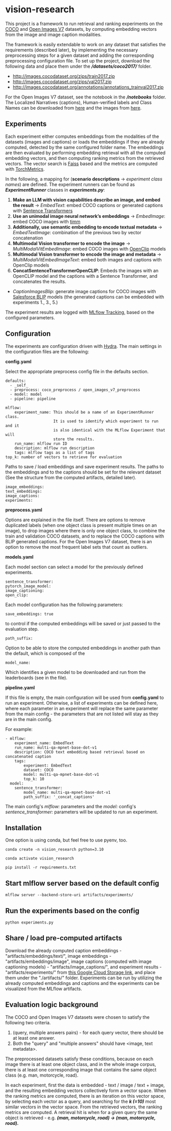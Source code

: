 # vision-research

This project is a framework to run retrieval and ranking experiments on the [COCO](https://cocodataset.org/#download) 
and [Open Images V7](https://storage.googleapis.com/openimages/web/download_v7.html) datasets, 
by computing embedding vectors from the image and image caption modalities.

The framework is easily extendable to work on any dataset that satisfies the requirements (described later),
by implementing the necessary preprocessing steps for a given dataset and adding the corresponding 
preprocessing configuration file.
To set up the project, download the following data and place them under the **_/datasets/coco2017/_** folder.

- http://images.cocodataset.org/zips/train2017.zip
- http://images.cocodataset.org/zips/val2017.zip
- http://images.cocodataset.org/annotations/annotations_trainval2017.zip

For the Open Images V7 dataset, see the notebook in the **_/notebooks_** folder. The Localized Narratives (captions), Human-verified labels 
and Class Names can be downloaded from [here](https://storage.googleapis.com/openimages/web/visualizer/index.html) and the images from
[here](https://github.com/cvdfoundation/open-images-dataset#download-images-with-bounding-boxes-annotations).

## Experiments

Each experiment either computes embeddings from the modalities of the datasets
(images and captions) or loads the embeddings if they are already computed, 
detected by the same configured folder name. The embeddings are then evaluated 
by performing embedding retrieval with all the computed embedding vectors, and then computing
ranking metrics from the retrieved vectors. The vector search is [Faiss](https://github.com/facebookresearch/faiss)
based and the metrics are computed with [TorchMetrics](https://lightning.ai/docs/torchmetrics/stable/).

In the following, a mapping for (**scenario descriptions** → _experiment class names_) are defined.
The experiment runners can be found as **_ExperimentRunner_** classes in **_experiments.py_**:

1. **Make an LLM with vision capabilities describe an image, and embed the result** → _EmbedText_: embed COCO captions or generated captions with [Sentence Transformers](https://www.sbert.net/)
2. **Use an unimodal image neural network’s embeddings** → _EmbedImage_: embed COCO images with [timm](https://github.com/huggingface/pytorch-image-models)
3. **Additionally, use semantic embedding to encode textual metadata** → _EmbedTextImage_: combination of the previous two by vector concatenation
4. **Multimodal Vision transformer to encode the image** → _MultiModalVitEmbedImage_: embed COCO images with [OpenClip](https://github.com/mlfoundations/open_clip) models
5. **Multimodal Vision transformer to encode the image and metadata** → _MultiModalVitEmbedImageText_: embed both images and captions with OpenClip models
6. **ConcatSentenceTransformerOpenCLIP**: Embeds the images with an OpenCLIP model and the captions with a Sentence Transformer, and concatenates the results. 
- _CaptionImagesBlip_: generate image captions for COCO images with [Salesforce BLIP](https://huggingface.co/models?search=Salesforce/blip) models  (the generated captions can be embedded with experiments 1., 3., 5.)

The experiment results are logged with [MLflow Tracking](https://mlflow.org/docs/latest/tracking.html),
based on the configured parameters.

## Configuration

The experiments are configuration driven with [Hydra](https://hydra.cc/docs/intro/).
The main settings in the configuration files are the following:

**config.yaml**

Select the appropriate preprocess config file in the defaults section.

```
defaults:
  - _self_
  - preprocess: coco_preprocess / open_images_v7_preprocess
  - model: model
  - pipeline: pipeline
  
mlflow:
    experiment_name: This should be a name of an ExperimentRunner class. 
                     It is used to identify which experiment to run and it 
                     is also identical with the MLflow Experiment that will 
                     store the results.
    run_name: mlflow run ID
    description: mlflow run description
    tags: mlflow tags as a list of tags
top_k: number of vectors to retrieve for evaluation
```

Paths to save / load embeddings and save experiment results. The paths to the embeddings and to the captions should be set for the relevant dataset
(See the structure from the computed artifacts, detailed later).

```
image_embeddings:
text_embeddings:
image_captions:
experiments:
```

**preprocess.yaml**

Options are explained in the file itself. There are options to remove duplicated labels
(when one object class is present multiple times on an image), to drop images where there is only one object class,
to combine the train and validation COCO datasets, and to replace the COCO captions with BLIP generated captions. 
For the Open Images V7 dataset, there is an option to remove the most frequent label sets that count as outliers.

**models.yaml**

Each model section can select a model for the previously defined experiments.
```
sentence_transformer:
pytorch_image_model:
image_captioning:
open_clip:
```

Each model configuration has the following parameters:

```
save_embeddings: true
```

to control if the computed embeddings will be saved or just passed to the evaluation step.

```
path_suffix:
```

Option to be able to store the computed embeddings in another path than the default, which is composed
of the

```
model_name:
```

Which identifies a given model to be downloaded and run from the leaderboards (see in the file).

**pipeline.yaml**

If this file is empty, the main configuration will be used from **config.yaml** to run an experiment. 
Otherwise, a list of experiments can be defined here, where each parameter in an experiment 
will replace the same parameter from the main config - the parameters that are not listed will stay
as they are in the main config. 

For example:

```
- mlflow:
    experiment_name: EmbedText
    run_name: multi-qa-mpnet-base-dot-v1
    description: COCO text embedding based retrieval based on concatenated caption
    tags:
        experiment: EmbedText
        dataset: COCO
        model: multi-qa-mpnet-base-dot-v1
        top_k: 10
  model:
    sentence_transformer:
        model_name: multi-qa-mpnet-base-dot-v1
        path_suffix: '_concat_captions'
```

The main config's *mlflow:* parameters and the *model:* config's *sentence_transformer:* parameters
will be updated to run an experiment.

## Installation

One option is using conda, but feel free to use pyenv, too.

`conda create -n vision_research python=3.10`

`conda activate vision_research`

`pip install -r requirements.txt`

## Start mlflow server based on the default config

`mlflow server --backend-store-uri artifacts/experiments/`

## Run the experiments based on the config

`python experiments.py`

## Share / load pre-computed artifacts

Download the already computed caption embeddings - "artifacts/embeddings/text/", image embeddings -
"artifacts/embeddings/image", image captions (computed with image captioning models) - 
"artifacts/image_captions/", and experiment results - "artifacts/experiments/" from
[this Google Cloud Storage link](https://console.cloud.google.com/storage/browser/superlinked-vectorhub-vision-research-embeddings),
and place them under the "./artifacts/" folder. Experiments can be run by utilizing the already
computed embeddings and captions and the experiments can be visualized from the MLflow artifacts.

## Evaluation logic background

The COCO and Open Images V7 datasets were chosen to satisfy the following two criteria.

1. (query, multiple answers pairs) - for each query vector, there should be at least one answer. 
2. Both the "query" and "multiple answers" should have <image, text metadata>.

The preprocessed datasets satisfy these conditions, because on each image there is at least one object class, 
and in the whole image corpus, there is at least one corresponding image that contains the same object class 
(e.g. man, motorcycle, road).

In each experiment, first the data is embedded - text / image / text + image, and the resulting
embedding vectors collectively form a vector space. When the ranking metrics are computed, there is an iteration
on this vector space, by selecting each vector as a query, and searching for the **_k (=10)_** most similar
vectors in the vector space. From the retrieved vectors, the ranking metrics are computed. A retrieval
hit is when for a given query the same object is retrieved - e.g. **_(man, motorcycle, road) → (man, motorcycle, road)._** 
